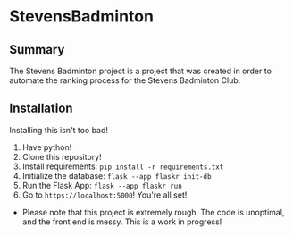 # StevensBadminton
## Summary
The Stevens Badminton project is a project that was created in order to automate the ranking process for the Stevens Badminton Club.

## Installation
Installing this isn't too bad!
1. Have python!
2. Clone this repository!
3. Install requirements: `pip install -r requirements.txt`
4. Initialize the database: `flask --app flaskr init-db`
5. Run the Flask App: `flask --app flaskr run`
6. Go to `https://localhost:5000`! You're all set!

* Please note that this project is extremely rough. The code is unoptimal, and the front end is messy. This is a work in progress!
